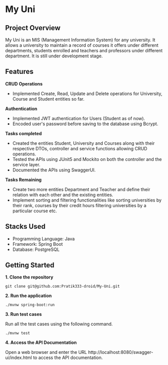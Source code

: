 # My Uni
## Project Overview
My Uni is an MIS (Management Information System) for any university. It allows a university to maintain a record of courses it offers under different departments, students enrolled and teachers and professors under different department. It is still under development stage.
## Features
**CRUD Operations**
- Implemented Create, Read, Update and Delete operations for University, Course and Student entities so far.

**Authentication**
- Implemented JWT authentication for Users (Student as of now).
- Encoded user's password before saving to the database using Bcrypt.

**Tasks completed**
- Created the entities Student, University and Courses along with their respective DTOs, controller and service functions allowing CRUD operations.
- Tested the APIs using JUnit5 and Mockito on both the controller and the service layer.
- Documented the APIs using SwaggerUI.

**Tasks Remaining**
- Create two more entities Department and Teacher and define their relation with each other and the existing entities.
- Implement sorting and filtering functionalities like sorting universities by their rank, courses by their credit hours filtering universities by a particular course etc.

## Stacks Used

- Programming Language: Java
- Framework: Spring Boot
- Database: PostgreSQL

## Getting Started
**1. Clone the repository**

    git clone git@github.com:Pratik333-droid/My-Uni.git
**2. Run the application**

    ./mvnw spring-boot:run
**3. Run test cases**

Run all the test cases using the following command.

    ./mvnw test
**4. Access the API Documentation**

Open a web browser and enter the URL http://localhost:8080/swagger-ui/index.html to access the API documentation. 